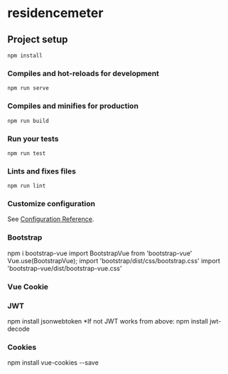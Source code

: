 # residencemeter

## Project setup
```
npm install
```

### Compiles and hot-reloads for development
```
npm run serve
```

### Compiles and minifies for production
```
npm run build
```

### Run your tests
```
npm run test
```

### Lints and fixes files
```
npm run lint
```

### Customize configuration
See [Configuration Reference](https://cli.vuejs.org/config/).


### Bootstrap
npm i bootstrap-vue
import BootstrapVue from 'bootstrap-vue'
Vue.use(BootstrapVue);
import 'bootstrap/dist/css/bootstrap.css'
import 'bootstrap-vue/dist/bootstrap-vue.css'

### Vue Cookie


### JWT
npm install jsonwebtoken
*If not JWT works from above: npm install jwt-decode

### Cookies
npm install vue-cookies --save
